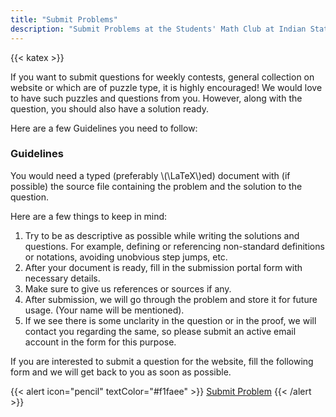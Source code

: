 ```yaml
---
title: "Submit Problems"
description: "Submit Problems at the Students' Math Club at Indian Statistical Institute, Bangalore."
---
```


{{< katex >}}

If you want to submit questions for weekly contests, general collection on website or which are of puzzle type, it is highly encouraged! We would love to have such puzzles and questions from you. However, along with the question, you should also have a solution ready.

Here are a few Guidelines you need to follow:

### Guidelines

You would need a typed (preferably \\(\LaTeX\\)ed) document with (if possible) the source file containing the problem and the solution to the question.

Here are a few things to keep in mind:

1. Try to be as descriptive as possible while writing the solutions and questions. For example, defining or referencing non-standard definitions or notations, avoiding unobvious step jumps, etc.
1. After your document is ready, fill in the submission portal form with necessary details.
1. Make sure to give us references or sources if any.
1. After submission, we will go through the problem and store it for future usage. (Your name will be mentioned).
1. If we see there is some unclarity in the question or in the proof, we will contact you regarding the same, so please submit an active email account in the form for this purpose.

If you are interested to submit a question for the website, fill the following form and we will get back to you as soon as possible.

{{< alert icon="pencil" textColor="#f1faee" >}}
[Submit Problem](https://forms.gle/oDm15yu25btahwjHA)
{{< /alert >}}
